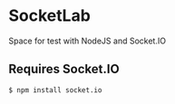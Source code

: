 SocketLab
=========

Space for test with NodeJS and Socket.IO


Requires Socket.IO
------------------
	
	$ npm install socket.io
	
